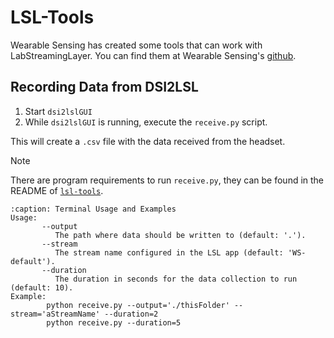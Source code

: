 # LSL-Tools

Wearable Sensing has created some tools that can work with LabStreamingLayer. You can find them at Wearable Sensing's [github](https://github.com/WearableSensing/lsl-tools).

## Recording Data from DSI2LSL

1. Start ```dsi2lslGUI```
2. While ```dsi2lslGUI``` is running, execute the ```receive.py``` script.

This will create a ```.csv``` file with the data received from the headset.
> [!NOTE]
> There are program requirements to run ```receive.py```, they can be found in the README of [```lsl-tools```](https://github.com/WearableSensing/lsl-tools).

```{code-block} sh
:caption: Terminal Usage and Examples
Usage: 
       --output
          The path where data should be written to (default: '.').
       --stream
          The stream name configured in the LSL app (default: 'WS-default').
       --duration
          The duration in seconds for the data collection to run (default: 10).
Example:
        python receive.py --output='./thisFolder' --stream='aStreamName' --duration=2
        python receive.py --duration=5
```
